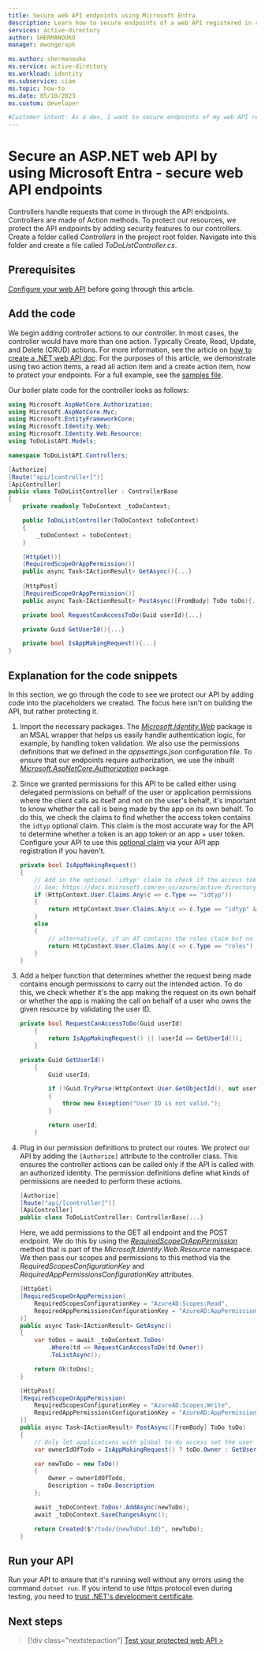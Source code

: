 ```yaml
---
title: Secure web API endpoints using Microsoft Entra
description: Learn how to secure endpoints of a web API registered in customer's tenant using Microoft Entra
services: active-directory
author: SHERMANOUKO
manager: mwongerapk

ms.author: shermanouko
ms.service: active-directory
ms.workload: identity
ms.subservice: ciam
ms.topic: how-to
ms.date: 05/10/2023
ms.custom: developer

#Customer intent: As a dev, I want to secure endpoints of my web API registered in the customer's tenant using Microsoft Entra.
---
```


# Secure an ASP.NET web API by using Microsoft Entra - secure web API endpoints

Controllers handle requests that come in through the API endpoints. Controllers are made of Action methods. To protect our resources, we protect the API endpoints by adding security features to our controllers. Create a folder called *Controllers* in the project root folder. Navigate into this folder and create a file called *ToDoListController.cs*.

## Prerequisites

[Configure your web API](how-to-protect-web-api-dotnet-core-prepare-api.md) before going through this article.

## Add the code

We begin adding controller actions to our controller. In most cases, the controller would have more than one action. Typically Create, Read, Update, and Delete (CRUD) actions. For more information, see the article on [how to create a .NET web API doc](/aspnet/core/tutorials/first-web-api?view=aspnetcore-7.0&tabs=visual-studio-code&preserve-view=true#scaffold-a-controller). For the purposes of this article, we demonstrate using two action items, a read all action item and a create action item, how to protect your endpoints. For a full example, see the [samples file](https://github.com/Azure-Samples/ms-identity-ciam-dotnet-tutorial/blob/main/2-Authorization/3-call-own-api-dotnet-core-daemon/ToDoListAPI/Controllers/ToDoListController.cs).

Our boiler plate code for the controller looks as follows:

```csharp
using Microsoft.AspNetCore.Authorization;
using Microsoft.AspNetCore.Mvc;
using Microsoft.EntityFrameworkCore;
using Microsoft.Identity.Web;
using Microsoft.Identity.Web.Resource;
using ToDoListAPI.Models;

namespace ToDoListAPI.Controllers;

[Authorize]
[Route("api/[controller]")]
[ApiController]
public class ToDoListController : ControllerBase
{
    private readonly ToDoContext _toDoContext;

    public ToDoListController(ToDoContext toDoContext)
    {
        _toDoContext = toDoContext;
    }

    [HttpGet()]
    [RequiredScopeOrAppPermission()]
    public async Task<IActionResult> GetAsync(){...}
    
    [HttpPost]
    [RequiredScopeOrAppPermission()]
    public async Task<IActionResult> PostAsync([FromBody] ToDo toDo){...}

    private bool RequestCanAccessToDo(Guid userId){...}

    private Guid GetUserId(){...}

    private bool IsAppMakingRequest(){...}
}
```

## Explanation for the code snippets

In this section, we go through the code to see we protect our API by adding code into the placeholders we created. The focus here isn't on building the API, but rather protecting it.

1. Import the necessary packages. The [*Microsoft.Identity.Web*](/azure/active-directory/develop/microsoft-identity-web) package is an MSAL wrapper that helps us easily handle authentication logic, for example, by handling token validation. We also use the permissions definitions that we defined in the *appsettings.json* configuration file. To ensure that our endpoints require authorization, we use the inbuilt [*Microsoft.AspNetCore.Authorization*](/dotnet/api/microsoft.aspnetcore.authorization) package.

1. Since we granted permissions for this API to be called either using delegated permissions on behalf of the user or application permissions where the client calls as itself and not on the user's behalf, it's important to know whether the call is being made by the app on its own behalf. To do this, we check the claims to find whether the access token contains the `idtyp` optional claim. This claim is the most accurate way for the API to determine whether a token is an app token or an app + user token. Configure your API to use this [optional claim](/azure/active-directory/develop/active-directory-optional-claims) via your API app registration if you haven't.

    ```csharp
    private bool IsAppMakingRequest()
    {
        // Add in the optional 'idtyp' claim to check if the access token is coming from an application or user.
        // See: https://docs.microsoft.com/en-us/azure/active-directory/develop/active-directory-optional-claims
        if (HttpContext.User.Claims.Any(c => c.Type == "idtyp"))
        {
            return HttpContext.User.Claims.Any(c => c.Type == "idtyp" && c.Value == "app");
        }
        else
        {
            // alternatively, if an AT contains the roles claim but no scp claim, that indicates it's an app token
            return HttpContext.User.Claims.Any(c => c.Type == "roles") && !HttpContext.User.Claims.Any(c => c.Type == "scp");
        }
    }
    ```

1. Add a helper function that determines whether the request being made contains enough permissions to carry out the intended action. To do this, we check whether it's the app making the request on its own behalf or whether the app is making the call on behalf of a user who owns the given resource by validating the user ID.

    ```csharp
    private bool RequestCanAccessToDo(Guid userId)
        {
            return IsAppMakingRequest() || (userId == GetUserId());
        }

    private Guid GetUserId()
        {
            Guid userId;

            if (!Guid.TryParse(HttpContext.User.GetObjectId(), out userId))
            {
                throw new Exception("User ID is not valid.");
            }

            return userId;
        }
    ```

1. Plug in our permission definitions to protect our routes. We protect our API by adding the `[Authorize]` attribute to the controller class. This ensures the controller actions can be called only if the API is called with an authorized identity. The permission definitions define what kinds of permissions are needed to perform these actions.

    ```csharp
    [Authorize]
    [Route("api/[controller]")]
    [ApiController]
    public class ToDoListController: ControllerBase{...}
    ```

    Here, we add permissions to the GET all endpoint and the POST endpoint. We do this by using the [*RequiredScopeOrAppPermission*](/dotnet/api/microsoft.identity.web.resource.requiredscopeorapppermissionattribute) method that is part of the *Microsoft.Identity.Web.Resource* namespace. We then pass our scopes and permissions to this method via the *RequiredScopesConfigurationKey* and *RequiredAppPermissionsConfigurationKey* attributes.

    ```csharp
    [HttpGet]
    [RequiredScopeOrAppPermission(
        RequiredScopesConfigurationKey = "AzureAD:Scopes:Read",
        RequiredAppPermissionsConfigurationKey = "AzureAD:AppPermissions:Read"
    )]
    public async Task<IActionResult> GetAsync()
    {
        var toDos = await _toDoContext.ToDos!
            .Where(td => RequestCanAccessToDo(td.Owner))
            .ToListAsync();

        return Ok(toDos);
    }

    [HttpPost]
    [RequiredScopeOrAppPermission(
        RequiredScopesConfigurationKey = "AzureAD:Scopes:Write",
        RequiredAppPermissionsConfigurationKey = "AzureAD:AppPermissions:Write"
    )]
    public async Task<IActionResult> PostAsync([FromBody] ToDo toDo)
    {
        // Only let applications with global to-do access set the user ID or to-do's
        var ownerIdOfTodo = IsAppMakingRequest() ? toDo.Owner : GetUserId();

        var newToDo = new ToDo()
        {
            Owner = ownerIdOfTodo,
            Description = toDo.Description
        };

        await _toDoContext.ToDos!.AddAsync(newToDo);
        await _toDoContext.SaveChangesAsync();

        return Created($"/todo/{newToDo!.Id}", newToDo);
    }
    ```

## Run your API

Run your API to ensure that it's running well without any errors using the command `dotnet run`. If you intend to use https protocol even during testing, you need to [trust .NET's development certificate](/aspnet/core/tutorials/first-web-api#test-the-project).

## Next steps

> [!div class="nextstepaction"]
> [Test your protected web API >](how-to-protect-web-api-dotnet-core-test-api.md)
